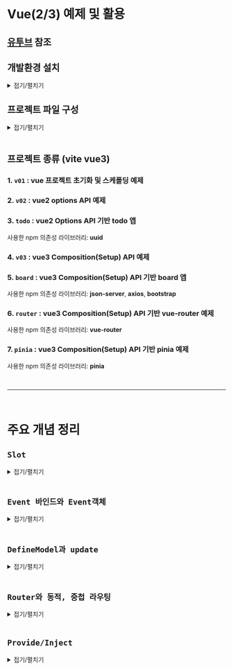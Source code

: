 # Vue(2/3) 예제 및 활용
## [유투브](https://youtube.com/playlist?list=PLTb3qGCzYjS1lkhdZL1z4uZJ72F7b5gIr&si=hwwLjHA5L2zxzFW4) 참조

## 개발환경 설치
<details>
<summary>접기/펼치기</summary>
<br>

- Vite 기반 Vue 프로젝트 생성 명령어
  ```bash
  > npm create vue@latest .
  ```

- 패키지 설치 확인 (y입력)
  ```bash
  Need to install the following packages:
    create-vite@6.5.0
  Ok to proceed? (y) y
  ```
  
- 프로젝트 이름 입력
  ```bash
  ◆  Package name:
  │  {프로젝트 이름 입력}
  ```
  
- 프로젝트 기능 선택 - [none]
   (방향키 ↑↓로 이동, 스페이스로 선택, a로 전체 선택, 엔터로 완료) 
  ```bash
  ◆  Select features to include in your project:
  │  ◻ TypeScript
  │  ◻ JSX Support
  │  ◻ Router (SPA development)
  │  ◻ Pinia (state management)
  │  ◻ Vitest (unit testing)
  │  ◻ End-to-End Testing
  │  ◻ ESLint (error prevention)
  │  ◻ Prettier (code formatting)
  ```

- 실험적 기능 선택 - [none]
  (방향키 ↑↓로 이동, 스페이스로 선택, a로 전체 선택, 엔터로 완료) 
  ```bash
  ◆  Select experimental features to include in your project:
  │  ◻ Oxlint (experimental)
  │  ◻ rolldown-vite (experimental)
  ```

- 예제 코드 없이 빈 프로젝트로 시작 여부 선택 - [Yes]
  (방향키 ←→로 이동, 스페이스로 선택, 엔터로 완료) 
  ```bash
  ◆  Skip all example code and start with a blank Vue project?
  │  ● Yes / ○ No
  ```

- 프로젝트 의존성 패키지 설치
  ```bash
  npm install
  ```

- Vite 개발 서버를 실행
  ```bash
  npm run dev
  ```

- 전체 내용
  ```bash
  > npm create vue@latest .
  Need to install the following packages:
    create-vue@3.18.0
  Ok to proceed? (y) y

  ◆  Package name:
    v01

  ◆  Select features to include in your project:
    none

  ◆  Select experimental features to include in your project:
    none

  ◆  Skip all example code and start with a blank Vue project?
    Yes

  ✔ Scaffolding project in current directory...
  ✔ Done. Now run:

    npm install
    npm run dev
  ```  
</details>


## 프로젝트 파일 구성
<details>
<summary>접기/펼치기</summary>
<br>

### [package.json](v01/package.json)
애플리케이션 정보, 의존성 모듈(dependencies) 정보, 스크립트 명령어 정보 등을 담고 있다.  
- name: 패키지 정보
- version: 버전 정보
- private: 비공개 여부(npm 패키지 저장소 발행(publish) 여부)
- type: 모듈 타입 - module일 경우 CJS
- script: 스크립트 명령어 정의
- dependencies: 의존성 모듈(개발 및 런타임 모든 환경에서 사용됨)
- devDependencies: 개발 의존성 모듈(런타임을 제외한 개발 환경에서만 사용됨)

- 의존성 버전정보: [레퍼런스](https://mong-blog.tistory.com/entry/npm-packagejson%EC%9D%98-version-%EB%B0%A9%EC%8B%9D-tilde%EC%99%80-caret#google_vignette)
<br>

### [index.html](v01/index.html)
`npm run dev` 명령을 실행했을 때 제일 첫 번째로 참조하는 파일이다.  
index.html 파일에서 모든것이 시작된다.  
```html
<div id="app"></div>
<script type="module" src="/src/main.js"></script>
```
위 script태그를 통해 /src/main.js 파일을 include 하고 있으며, 해당 파일을 실행해서 결과를 #app div 영역에 렌더링을 시켜준다고 보면 된다.  
<br>

### [/src/main.js](v01/src/main.js)
```js
import { createApp } from 'vue'
import App from './App.vue'

createApp(App).mount('#app')

```
vue라는 모듈로부터 제공되는 createApp()을 통해 뷰 인스턴스를 생성한다.  
자바스크립트는 객체지향언어다 보니 모듈을 사용할 때 인스턴스를 생성하는 방식으로 사용한다.  
Vue2에서는 생성자 함수를 호출해 Vue인스턴스를 만들었으나, Vue3에서는 팩토리 함수 패턴을 통해 Vue인스턴스를 반환한다.  
App.vue 라는 컴포넌트 파일의 내용을 기준으로 뷰 인스턴스를 생성한 뒤 mount('#app')를 통해 app이라는 id를 갖는 영역에 연결한다.  
즉, Vue 인스턴싱 된 객체가 index.html의 #app div에 마운팅되어 해당 영역에 렌더링이 이루어지게 된다.  
<br>

### [/src/App.vue](v01/src/App.vue)
`npm run dev` 명령을 실행했을 때 메인화면을 구성하는데 사용되는 첫번째 파일이다.  
html 태그로 구성되는 `<template></template>` 영역과 Vue의 문법 기반의 JS 코드를 통해 해당 영역을 제어할 수 있는 `<script></script>`영역, 그리고 `<template></template>` 내의 html 태그를 꾸밀 수 있는`<style></style>` 태그로 구성된다.  
해당 형식의 파일을 뷰에서는 컴포넌트라고 부른다.  

</details>
<br>


## 프로젝트 종류 (vite vue3)

### 1. `v01` : vue 프로젝트 초기화 및 스케폴딩 예제
### 2. `v02` : vue2 options API 예제  
### 3. `todo` : vue2 Options API 기반 todo 앱  
  사용한 npm 의존성 라이브러리: **uuid**
### 4. `v03` : vue3 Composition(Setup) API 예제
### 5. `board` :   vue3 Composition(Setup) API 기반 board 앱  
  사용한 npm 의존성 라이브러리: **json-server**, **axios**, **bootstrap**
### 6. `router` :   vue3 Composition(Setup) API 기반 vue-router 예제  
사용한 npm 의존성 라이브러리: **vue-router**
### 7. `pinia` :   vue3 Composition(Setup) API 기반 pinia 예제  
사용한 npm 의존성 라이브러리: **pinia**

<br>
<hr>
<br>

# 주요 개념 정리

## `Slot`
<details>
<summary>접기/펼치기</summary>
<br>

영어사전에서는 자리, 넣다, 홈(오목하고 길게 파인 자리)라는 뜻으로 정리되어 있다.  

### props와 v-html 전달 기본 예제
- [20-Slot.vue]()
  ```vue
  <script>
  import SlotFancyBtn from '@/components/20-SlotFancyBtn.vue'
  export default {
    components: {
      SlotFancyBtn,
    },
  }
  </script>
  <template>
    <SlotFancyBtn buttonName="<strong>PROPS 전달(v-html)</strong>"></SlotFancyBtn>
  </template>
  ```
- [20-SlotFancyBtn.vue]()
  ```vue
  <template>
    <div v-html="buttonName"></div>
  </template>
  ```

위 코드 예제처럼 태그 자체를 문자열 형태로 자식컴포넌트에 보낼 경우 문자열 안에 HTML이 섞여 코드 관리가 어려워지며 Vue의 반응형 데이터 바인딩이 불가능하며, 디렉티브 기능 등을 사용할 수 없다는 단점이 있다.

이에 대한 대응으로 사용하는것이 바로 slot 기능이다.

### 사용 이유
1. 컴포넌트의 재사용성 증가  
  동일한 컴포넌트를 다양한 상황에서 사용하면서도, 그 안에 들어가는 콘텐츠를 부모 컴포넌트에서 쉽게 바꿀 수 있다.  
  예를 들어 버튼 컴포넌트 안에 텍스트, 아이콘, 심지어는 복잡한 HTML 구조를 넣을 수도 있다.  
2. 유연한 레이아웃 구성  
  슬롯을 사용하면 부모 컴포넌트가 자식 컴포넌트의 특정 위치에 내용을 삽입할 수 있어  
  보다 유연한 레이아웃 구성이 가능하여 이를 통해 복잡한 UI를 구성할 때 유용하다.  
3. 명확한 컴포넌트 구조  
  부모 컴포넌트는 자식 컴포넌트의 정의된 영역에 명시적으로 컨텐츠를 삽입할 수 있어서 코드의 가독성과 유지보수성이 향상된다는 장점이 있다.  
  
### 노드 삽입 기본 예제
자식컴포넌트의 template 영역에 `<Slot></slot>` 태그를 선언한 후,  
부모 컴포넌트에서 자식 컴포넌트 태그를 선언하고,  
선언한 위치의 자식 컴포넌트 태그 하위 노드에 노드를 추가할경우  
자식컴포넌트에 전달된 후 선언된 `<Slot></slot>` 영역에 해당 노드가 선언되어 브라우저에 출력된다.
(기본적으로 컴포넌트는 셀프클로징 태그 형태이지만, 여닫는 태그 형태인 pair태그로 구성할경우 사이에 노드를 적용할 경우 해당 노드를 자식 영역의 slot에 주입할 수 있게 된다.)
`<slot></slot>` 영역 사이에 특정 노드를 삽입할 경우, 부모 컴포넌트에서 자식 컴포넌트 태그 사이에 노드를 삽입하지 않을 때 기본적으로 출력된다.

- [20-Slot.vue]()
  ```vue
  <script>
  import SlotFancyBtn from '@/components/20-SlotFancyBtn.vue'
  export default {
    components: {
      SlotFancyBtn,
    },
  }
  </script>
  <template>
    <SlotFancyBtn>
      <strong>pair 태그 삽입(SLOT)</strong>
    </SlotFancyBtn>
  </template>
  ```

- [20-SlotFancyBtn.vue]()
  ```vue
  <template>
    <slot><!-- <strong>pair 태그 삽입(SLOT)</strong> 내용을 전달받아 자식컴포넌트 내에 선언되고 브라우저에 출력됨 -->
      <strong>디폴트문자</strong> <!-- Slot을 적용할 컴포넌트에 아무것도 할당하지 않을경우 출력되는 노드 -->
    </slot>
  </template>
  ```

<br>
<hr>
<br>

### 다중 슬롯과 template 예제
자식 컴포넌트에 다중 `<slot>`이 존재할 경우, 부모 컴포넌트에서 가상DOM인 `<template>` 태그와 v-slot 디렉티브를 사용하여 각 slot에 고유한 이름을 매핑할 수 있다.

- [20-SlotMainLayout.vue]()  
  먼저 자식 컴포넌트에 삽입한 slot태그에 name속성을 활용하여 `name="{별칭}"` 형태로 부모 컴포넌트에서 매핑시 식별할 수 있는 별칭을 지정해준다.  
  ```vue
  <template>
    <!-- 이름을 부여하여 slot을 식별한다. (이름을 부여하지 않을 경우 default를 부여한다 - ex: 부모 컴포넌트에서 v-slot:default 혹은 #default로 식별)-->
    <slot name="header"></slot>
    <slot></slot>
    <slot name="footer"></slot>
  </template>
  ```
- [20-Slot.vue]()  
  부모 컴포넌트에서 가상 DOM인 template 태그에서 v-slot 디렉티브를 활용하여 `v-slot:{별칭}` 형태로 자식 컴포넌트에 삽입된 slot의 name 별칭과 매핑해준다.  
  v-slot은 `#` 문자를 `#{별칭}` 형태로 축약하여 사용할 수 있다.
  ```vue
  <script>
  import SlotMainLayout from '@/components/20-SlotMainLayout.vue'
  export default {
    components: {
      SlotMainLayout,
    },
  }
  </script>
  <template>
    <SlotMainLayout>
      <!-- 3개의 slot에 전달해야 하므로 template 태그를 활용하여 전달한다. -->
      <template v-slot:header><!-- v-slot 디렉티브에 SlotMainLayout의 slot에 부여한 name을 할당한다. (v-slot:{name}) -->
        <h2>Header</h2>
      </template>
      <template #contents><!-- v-slot의 축약형으로 #키워드를 사용할 수 있다. (#{name}) -->
        <h2>contents</h2>
      </template>
      <template #default><!-- 자식컴포넌트의 slot에 name을 부여하지 않은 경우 default로 접근한다. -->
        <h2>footer</h2>
      </template>
    </SlotMainLayout>
  </template>
  ```

<br>
<hr>
<br>

### 자식 컴포넌트의 Slot으로 부터 부모 컴포넌트로 역방향 Props 전달
자식 컴포넌트의 `<slot></slot>` 태그에 `<slot v-bind:child="child"></slot>` 형태와 같이 v-bind 디렉티브를 활용할 경우 부모 컴포넌트로 props를 전달할 수 있게 된다.  
부모 컴포넌트에서는 `v-slot="props"` 형태로 props를 전달받을 수 있다.  
렌더링 책임을 부모에게 위임하여 자식 컴포넌트의 데이터를 부모 컴포넌트에서 출력할때 사용한다.
조금 더 상세히 설명하자면 자식이 재사용 가능한 컴포넌트일 때 사용하는데, 주로 데이터는 변하지 않지만 데이터를 출력하는 UI 구조가 다를 경우 데이터 조회를 자식에서 진행하고
부모 컴포넌트로 전송하여 부모 컴포넌트가 해당 데이터를 활용하여 데이터를 출력할 때 사용한다.

<br>
<hr>
<br>

#### 렌더링 책임을 부모에게 위임
- [20-SlotChildProp.vue]()  
  ```vue
  <script>
  export default {
    data() {
      return {
        child: '자식prop',
      }
    }
  }
  </script>
  <template>
    <button>
      <slot :child>부모 컴포넌트로 props 전달</slot><!-- 부모에게 props 전달 -->
    </button>
  </template>
  ```
- [20-Slot.vue]()  
  ```vue
  <script>
  import SlotChildProp from '@/components/20-SlotChildProp.vue'
  export default {
    components: {
      SlotChildProp,
    },
  }
  </script>
  <template>
    <SlotChildProp v-slot="props"> <!-- 자식 props를 전달 받을 수 있다. -->
      {{ props.child }}
    </SlotChildProp>
    <br/>
    <SlotChildProp v-slot="{child}"> <!-- 자식 props 구조분해 가능 -->
      구조분해: {{ child }}
    </SlotChildProp>
  </template>
  ```

<br>
<hr>
<br>

#### 출력에 대한 책임을 부모에게 전가하지 않고 자식에서 그대로 출력
부모에 전달받은 props 값을 자식 컴포넌트 태그 영역에 텍스트보간법을 활용해 다시 자식컴포넌트의 `<slot></slot>` 영역에 렌더링 할 수도 있다.
출력에 대한 책임을 부모에게 전가하지 않고 자식에서 그대로 출력하는 경우이다.
부모 컴포넌트상에서 UI 구조가 동일한 내용이 반복 출력이 돼야하고, 반복되는 각 영역별로 조건에 따라 데이터 조회 조건이 분기처리 되거나, 부모에서 재가공 처리하여 자식에서 다시 출력시켜야 할 경우 사용한다.

**반복 출력 및 영역별 조건에 따른 데이터 조회 파라미터 동적 적용**
- [20-SlotChildProp.vue]()  
  ```vue
  <script>
  export default {
    props: ['calc'], /* 해당 값을 axios 등에 파라미터로 전달 */
    data() {
      return {
        child: 1,
      }
    }
  }
  </script>
  <template>
    <button>
      <slot :child>부모 컴포넌트로 props 전달</slot><!-- 부모에게 props 전달 -->
    </button>
  </template>
  ```
- [20-Slot.vue]()  
  ```vue
  <script>
  import SlotChildProp from '@/components/20-SlotChildProp.vue'
  export default {
    components: {
      SlotChildProp,
    },
  }
  </script>
  <template>
    <SlotChildProp v-slot="props" :calc="props.child % 2 ? '홀수' : '짝수'" />
    <SlotChildProp v-slot="props" :calc="props.child typeof 'number' ? '정수' : '문자'" />
    <SlotChildProp v-slot="props" :calc="'기본값'" />
  </template>
  ```

**부모에서 재가공 처리하여 자식에서 다시 출력**
- [20-SlotChildProp.vue]()  
  ```vue
  <script>
  export default {
    data() {
      return {
        child: 1,
      }
    }
  }
  </script>
  <template>
    <button>
      <slot :child>부모 컴포넌트로 props 전달</slot><!-- 부모에게 props 전달후 부모에서 계산되어 홀수, 짝수가 이곳에 다시 출력된다. -->
    </button>
  </template>
  ```
- [20-Slot.vue]()  
  ```vue
  <script>
  import SlotChildProp from '@/components/20-SlotChildProp.vue'
  export default {
    components: {
      SlotChildProp,
    },
  }
  </script>
  <template>
    <SlotChildProp v-slot="props">
      {{ props.child % 2 ? '홀수' : '짝수' }} /* 텍스트 보간법을 활용하여 props에 대한 데이터를 가공한 뒤 렌더링 책임을 그대로 자식에게 위임 */
    </SlotChildProp>
  </template>
  ```
<br>
<hr>
<br>

#### 구조분해 
부모 컴포넌트에 전송될때 v-bind에 할당한 변수는 props라는 이름의 객체에 한번 랩핑되었다.
`v-slot={속성명}` 형태로 작성할 경우 props객체로 부터 구조 분해도 가능하다.
- [20-SlotChildProp.vue]()  
  ```vue
  <script>
  export default {
    data() {
      return {
        child: '자식prop',
      }
    }
  }
  </script>
  <template>
    <button>
      <slot :child>부모 컴포넌트로 props 전달</slot><!-- 부모에게 props 전달 -->
    </button>
  </template>
  ```
- [20-Slot.vue]()  
  ```vue
  <script>
  import SlotChildProp from '@/components/20-SlotChildProp.vue'
  export default {
    components: {
      SlotChildProp,
    },
  }
  </script>
  <template>
    <SlotChildProp v-slot="{child}"> <!-- 자식 props 구조분해 가능 -->
      구조분해: {{ child }}
    </SlotChildProp>
  </template>
  ```
<br>
<hr>
<br>

#### 다중슬롯과 props
- [20-SlotMainLayout.vue]()  
  ```vue
  <script>
  export default {
    data() {
      return {
        // slot에 전달할 예시 데이터
        child: 0,
      }
    }
  }
  </script>
  <template>
    <!-- slot에 name 속성을 부여하고 child라는 props 전달 -->
    <slot name="header" :child="1"></slot>
    <slot name="contents" :child="2"></slot>
    <slot :child="3"></slot> <!-- name이 없으면 default slot -->
  </template>
  ```
- [20-Slot.vue]()  
  ```vue
  <script>
  import SlotMainLayout from '@/components/20-SlotMainLayout.vue'

  export default {
    components: {
      SlotMainLayout,
    },
  }
  </script>
  <template>
    <SlotMainLayout>
      <template v-slot:header="props"><!-- header slot에 전달된 props를 받아서 다시 header slot에 출력 -->
        {{ props.child }}
      </template>
      <template #contents="props"><!-- contents slot에 전달된 props를 받아서 다시 header slot에 출력 -->
        {{ props.child }}
      </template>
      <template #default="props"> <!-- default slot에 전달된 props를 받아서 다시 header slot에 출력 -->
        {{ props.child }}
      </template>
    </SlotMainLayout>
  </template>
  ```

</details>
<br>

## `Event 바인드와 Event객체`
<details>
<summary>접기/펼치기</summary>
<br>

### 함수 참조 방식 
#### `함수명 혹은 (e) => console.log(e.target.value)`
함수 이름만 할당하여 event객체를 바로 전달하는 방식이다.
vue에서 이벤트 핸들러에 콜백함수를 할당할 때, 이름만 할당할 경우 콜백함수 매개변수로 바로 event 객체가 전달된다.  
- [08-EventBind.vue]()
  ```vue
  <script setup>
  import { ref } from 'vue';

  const value1 = ref('')

  const changeValue1 = (e) => value1.value = e.target.value
  </script>
  <template>

    <input type="text" @input="changeValue1" :value="value1"><br/>
    <input type="text" @input="(e)=> value1 = e.target.value" :value="value1">
    <h4></h4>
  </template>
  ```
  위와 같이 함수명 `changeValue1`을 할당하거나, 화살표 함수로 바로 적용이 가능하다.

<br>  

### 인라인 호출 방식
#### `함수명($event) `
함수 호출 형태로 할당하여 $event 키워드로 이벤트 객체를 전달하는 방식이다.  
만약 괄호를 열어 호출하는 형태로 추가 인자를 넘기면서 이벤트객체도 같이 쓰고싶을때는 $event를 명시해야한다.
- [08-EventBind.vue]()
  ```vue
  <script setup>
  import { ref } from 'vue';

  const value2 = ref('')

  const changeValue2 = (e, value) => {
    console.log(e.target.value)
    console.log(value)
  }

  </script>
  <template>
    <input type="text" @input="changeValue2($event, $event.target.value)" :value="value2">
  </template>
  ```


</details>
<br>

## `DefineModel과 update`
<details>
<summary>접기/펼치기</summary>
<br>

vue3.4부터 사용을 권장하는 CompositionAPI Helper(편의 매크로)이다.  
컴포넌트 간의 양방향 데이터 바인딩을 더 쉽게 구현할 수 있다.  
props와 emits 방식을 v-model로 사용할 수 있게 확장된 기능이다. 

### 기존 props와 emit
```vue
<script setup>
import { ref } from 'vue';
import  Child from '@/components/09-DmChild.vue'

const subject1 = ref('subject1')
const subject2 = ref('subject2')
</script>

<template>
  <h3>subject1: {{ subject1 }}</h3>
  <h3>subject2: {{ subject2 }}</h3>
  <Child 
    :subject1 
    @changeSubject1="(value) => subject1 = value" 
  />
  <Child 
    :subject2 
    @changeSubject2="(event) => subject2 = event.target.value" 
  />
</template>
```

```vue
<script setup>
import { defineProps, defineEmits } from 'vue';

defineProps({
  subject1: {
    type: String,
    default: ''
  },
  subject2: {
    type: String,
    default: ''
  },
})

const emit = defineEmits(['changeSubject1', 'changeSubject2'])

</script>
<template>
  <input type="text" @input="(e)=> emit('changeSubject1', e.target.value)" :value="subject1">
  <input type="text" @input="$emit('changeSubject2', $event)" :value="subject2">
</template>
```

### defineModel과 v-model
부모에서 v-model에 할당한 ref 반응형 변수의 값을 자식에서 제어할 수 있게 된다.  
.value 속성을 통해 값에 접근하여 수정할 수 있으며 부모의 값에 반영이 된다.  
부모의 ref 변수를 직접 참조하는것은 아니며, 내부적으로 props로 전달받은 후 emit을 호출하는 원리로 작동된다.  

```vue
<script setup>
import { ref } from 'vue';
import  Child from '@/components/09-DmChild.vue'

const subject1 = ref('subject1')
</script>

<template>
  <h3>subject3: {{ subject3 }}</h3>
  <Child 
    v-model="subject3"
  />
</template>
```

```vue
<script setup>
import { defineProps, defineEmits } from 'vue';

const model = defineModel()

</script>
<template>
  
  <input type="text" v-model="model">
  
</template>
```

defineModel 객체는 내부적으로 defineProps에 의해 ref로 다시 랩핑되기 때문에 .value로 변경할 경우 부모 값이 변경되지만 사실상 직접 변경되는것이 아니며, 역시 변경되는 기능 또한 내부적으로 emit을 호출하여 변경한다.

이때 사용되는것이 update라는 이벤트인데, update 이벤트는 고유 식별자를 갖게된다.
update 이벤트에 매핑되는 고유 식별자는 props의 이름이며, v-model에 `v-model:{key}="변수명"` 형태로 매핑가능하다.  
만약 `v-model="변수명"` 형태로만 적용할 경우 props의 이름은 `modelValue`가 된다
```vue
<script setup>
import { ref } from 'vue';
import  Child from '@/components/09-DmChild.vue'

const subject3 = ref('subject3')
</script>

<template>
  <h3>subject3: {{ subject3 }}</h3>
  <Child
  :modelValue="subject3"
  @update:modelValue="$event => (subject3 = $event)"
/>
</template>
```

```vue
<script setup>
const props = defineProps(['modelValue'])
const emit = defineEmits(['update:modelValue'])
</script>

<template>
  <input
    :value="props.modelValue"
    @input="emit('update:modelValue', $event.target.value)"
  />
</template>
```

위와같은 원리로 defineModel에는 key 이름을 붙혀줄 수 있다.  
해당 key 이름은 자식에서 부모를 향해 쏘는 emit의 key로 사용될 수 있으며, key 앞에는 `update:key값` 형태로 구분자 : 앞에 update 키워드를 붙혀준다.
부모에서는 자식에서 defineModel에 정의한 key를 기준으로 자식 컴포넌트 태그에 `v-model:key값="변수명"` 형태로 할당하여 사용하거나, 
emit함수에 정의한 `update:key값` 형태의 키값과 동일하게 자식 컴포넌트 태그에 emit이벤트를 할당 하여 사용한다.

```vue
<script setup>
import { ref } from 'vue';
import  Child from '@/components/09-DmChild.vue'

const subject1 = ref('subject1')
</script>

<template>
  <h3>subject3: {{ subject3 }}</h3>
  <Child 
    v-model:keyModel1="subject3"
  />
  <Child 
    v-model:keyModel2="subject3"
  />
</template>
```

```vue
<script setup>
const keyModel1 = defineModel('keyModel1')
const keyModel2 = defineModel('keyModel2')

</script>
<template>
  <input type="text" v-model="keyModel1">
  <input type="text" @input="$emit('update:keyModel2', $event.terget.value)" :value="subject3">
</template>
```
</details>
<br>

## `Router와 동적, 중첩 라우팅`
<details>
<summary>접기/펼치기</summary>
<br>

### 기본 설정
#### router 모듈 스케폴딩
- router/index.js
  ```js
  import { createRouter, createWebHistory } from "vue-router";
  import HomeView from "@/components/HomeView.vue";

  const routes = [
    {
      path: '/',
      component: HomeView
    },
  ]

  const router = createRouter({
    history: createWebHistory('/'),
    routes
  })

  export default router;
  ```
  routes 배열에 route객체를 등록해준다. 객체 형태는 아래와 같다.

#### router vue entrypoint에 등록
- main.js
  ```js
  import { createApp } from 'vue'
  import App from './App.vue'
  import router from '@/router'

  createApp(App).use(router).mount('#app')
  ```

#### route 객체 등록
routes 배열에 route객체를 등록해준다. 객체 형태는 아래와 같다.
```js
{
  path: '/',
  component: HomeView
},
```

path에는 이동할 경로를, component에는 실제 컴포넌트를 import 하여 등록해준다.
- HomeView.vue
  ```vue
  <template>
    <p>Home View</p>
  </template>
  ```

해당 객체를 routes 배열에 등록해줘야한다.
- router/index.js
  ```js
  import { createRouter, createWebHistory } from "vue-router";
  import HomeView from "@/components/HomeView.vue";

  const routes = [
    {
      path: '/',
      component: HomeView
    },
  ]

  const router = createRouter({
    history: createWebHistory('/'),
    routes
  })

  export default router;
  ```

#### RouterView
요청으로 들어온 라우트에 대해 일치하는 컴포넌트를 렌더링 하는 함수형 컴포넌트이다.  
컴포넌트를 route에 등록한 후에는 route 객체의 path에 할당한 주소를 실제 브라우저 주소창에 입력하게 되면 해당 컴포넌트를 RouterView 위치에 렌더링해준다.  
따라서 아래 코드와같이 `router-view` 태그를 컴포넌트에 삽입한다.
```vue
<template>
  <router-view></router-view>
</template>
```
추가로 router-view 내에서 렌더링 된 컴포넌트 내부에도 router-view를 포함할 수 있으며, 이는 중첩 라우트로 렌더링 할 수 있게 된다.  

- HomeView.vue
  ```vue
  <template>
    <p>Home View</p>
    <router-view></router-view>
  </template>
  ```
  '/' path에 의해 router-view에 렌더링 된 Home 컴포넌트에 router-view가 중첩으로 존재할 수 있다.  
  중첩 라우트의 경우, routes에 등록한 객체에서 child 속성으로 등록이 가능하며, 자세한 설명과 예제는 아래 기본 설명이 끝난 후 추가로 다룬다.


#### RouterLink
router-link는 vue-router 에서 지원하는 네비게이션 컴포넌트이다.   
to 속성에 이동할 위치의 주소값을 지정한다.  
```vue
<template>
  <router-link to="/home">Home</router-link>
</template>
```

router-link는 실제로 anchor 태그로 렌더링 된다.  
```js
<a href='이동할 위치의 주소값'>Home</a>
```

achor 태그의 경우 window.location을 통한 페이지 전환이므로 브라우저 자체적으로 로딩이 발생한다.  
router-link의 경우 vue-router를 통해 router-view 영역에 컴포넌트만 동적으로 교체되어 출력하므로 브라우저 자체 로딩은 발생되지 않는다.  

`active-class` 속성을 적용할 경우 일치하는 주소에 해당하는 링크가 활성화 되어 있을 때 css가 적용된다.  
```vue
<template>
  <router-link to="/home" active-class="on">Home</router-link>
</template>
<style scoped>
.on {
  font-weight: bold;
  color: blue;
}
</style>
```
역시 anchor 태그로 렌더링되며, on이라는 class명이 지정된다.
```js
<a href='이동할 위치의 주소값' class="on">Home</a>
```

### 동적 라우트와 Route, Router 객체

#### router 모듈에서 동적 파라미터 설정
Router 모듈에 동적 파라미터 Param을 적용하는 예제이다.
```js
const routes = [
  {
    path: '/',
    component: HomeView
  },
  {
    path: '/product/:id', /* 동적 파라미터 */
    component: ProductView
  },
]
```
#### RouterLink to속성에 동적 파라미터 path 적용
```vue
<template>
  <router-link to="/product/babo" active-class="on">Product</router-link>
</template>
```

#### useRoute와 Route객체
위와 같이 `/product/:id`로 설정할 경우 `/product/babo` 주소값으로 router-link의 to 속성 등록 하거나 혹은 브라우저 주소창에 의해 요청이 올 경우 Route 객체에 접근하여 해당 값을 꺼낼 수 있다.  
useRoute는 vue-router의 훅으로 import하여 변수로 추출후 접근 가능하며, script영역 뿐만 아니라 template 영역 에서도 해당 변수 접근이 가능해진다.  
또한 template 영역 전용으로 텍스트 보간법 혹은 v-bind 사용시 `$route.params.id` 형태로 $ 표기법을 통해 Route 객체 접근이 가능하다.
- ProductView.vue
  ```vue
  <template>
    <div>
      Product: {{ route.params.id }}
      Product: {{ $route.params.id }}
    </div>
  </template>
  <script setup>
  import { useRoute } from 'vue-router';
  const route = useRoute();
  console.log(route.params)
  </script>
  ```

#### 동적 파라미터 Query
앞서 `/product/:id` 형태의 동적 파라미터를 설정했던 예시의 경우 Param이라는 문법이며, Query라는 문법도 존재한다.  
Query는 `/product?변수명=값` 형태로 적용 할 수 있으며, 브라우저의 일반적인 웹브라우저의 Query String과 같으며 Router 모듈에 따로 전용 설정을 할 필요가 없다.  

```vue
<template>
  <router-link to="/product?lang=kr" active-class="on">ProductA01</router-link> |
</template>
```

주소창 혹은 router-link에 의한 요청을 통해 인입되는 Query의 경우 Route객체의 query 속성으로 접근이 가능하다.
- ProductView.vue
  ```vue
  <template>
    <div>
      Lang: {{ route.query.lang }}
      Lang: {{ $route.query.lang }}
    </div>
  </template>
  <script setup>
  import { useRoute } from 'vue-router';

  const route = useRoute();
  console.log(route.query)
  </script>
  ```

#### useRouter와 Router객체
Router 객체는 useRoute와 마찬가지로 useRouter 훅을 import한 뒤 변수에 할당하여 사용할 수도 있으며, 해당 문법은 script, template 모두 사용 가능하다.
template 영역 전용으로 event 속성에서 직접 사용시 `$router.push('/product/pk')` 형태로 $ 표기법을 통해 Router 객체 접근이 가능하다.
(push()의 경우 vue-router에서 지원하는 프로그램이 방식 네비게이션 이다.)
```vue
<template>
  <div>
    Product: {{ route.params.id }}
    Product: {{ $route.params.id }}
  </div>
  <button @click="router.push('home')">home 페이지로 이동</button>
  <button @click="$router.push('home')">home 페이지로 이동</button>
</template>
<script setup>
import { useRoute, useRouter } from 'vue-router';

const route = useRoute();
const router = useRouter();

</script>
```

#### name 속성
만약 router-link에서 name기반 라우팅을 적용했을 경우 path가 변경되더라도 작동된다.

```js
const routes = [
  {
    path: '/',
    component: HomeView
  },
  {
    path: '/product/:id', /* 동적 파라미터 */
    name: 'ProductPage'
    component: ProductView
  },
]
```
```vue
<template>
    <router-link :to="{ name: 'ProductPage', params: {id: 'A01'}}" active-class="on">Product1</router-link>
    <router-link :to="{ name: 'ProductPage', params: {id: 'A02'}, query: {lang: 'en'} }" active-class="on">Product2</router-link>
</template>
```

또한 주로 path가 /:id 와 같이 동적파라미터(필수)로 되어있을 경우 Router객체의 push를 호출할 때 name을 사용하면 편하다.  
Router 객체의 `push({name:'ProductPage', params{id: 'pk'}})` 형태로 호출 가능하다.

```vue
<template>
  <button @click="router.push({name:'ProductPage', params{id: 'pk'}})">product 페이지로 이동</button>
  <button @click="$router.push({name:'ProductPage', params{id: 'pk'}, query: {lang: 'us'}})">product 페이지로 이동</button>
</template>
<script setup>
import { useRouter } from 'vue-router';
const router = useRouter();
</script>
```

#### 동적 경로 매칭
routes의 path에 동적 파라미터를 설정할 경우 필수값으로 적용되므로, 동적 파라미터가 적용되지 않은 요청을 하게 될 경우 해당 컴포넌트를 찾을 수 없어 렌더링 자체를 할수 없게 된다.  
이 경우 동적 경로 매칭을 사용하면 해당 문제를 해결할 수 있다.  

path의 동적 파라미터 끝에 ?를 붙힐 경우 /product로 요청이 올 경우 ''로 값을 받게 된다.
```js
const routes = [
  {
    path: '/',
    component: HomeView
  },
  {
    path: '/product/:id?', /* 동적 경로 매칭 (?를 붙힐 경우 /product로 요청이 올 경우 ''로 값을 받게 된다.)  */
    component: ProductView
  },
]
```

### 중첩 라우팅
Rotuer에 의해 router-view 졍역에 렌더링 된 컴포넌트 내부에 중첩으로 rotuer-view를 정의하여 중첩으로 라우팅을 할 수 있다.  
Router 모듈에 등록한 rotue객체의 children 속성에 컴포넌트를 추가로 적용하면 된다.
```js
const routes = [
  {
    path: '/home',
    name: 'HomePage',
    component: HomeView
  },
  /* 중첩 라우팅 시작 */
  {
    path: '/company', /* route.params.pathMatch: 모든 경로/404 Not found 라우트 */
    name: 'CompanyPage',
    component: () => import('@/components/company/CompanyView'),
    children: [
      {
        path: 'intro',
        name: 'company-intro',
        components: {
          header: () => import('@/components/company/HeaderView.vue'),
          default: () => import('@/components/company/IntroView.vue'),
          footer: () => import('@/components/company/FooterView.vue'),
        }
      },
      {
        path: 'map',
        name: 'company-map',
        components: {
          header: () => import('@/components/company/HeaderView.vue'),
          default: () => import('@/components/company/MapView.vue'),
          footer: () => import('@/components/company/FooterView.vue'),
        }
      },
      {
        path: 'history',
        name: 'company-history',
        components: {
          header: () => import('@/components/company/HeaderView.vue'),
          default: () => import('@/components/company/HistoryView.vue'),
          footer: () => import('@/components/company/FooterView.vue'),
        }
      },
    ]
  },
]
```
주의할 점은 children 배열내 객체에는 path 속성에 기입되는 값이 상대경로 즉, prefix로 `/` 를 붙히면 안된다는 점이다.

- App.vue
  ```vue
  <template>
      <router-link to="/home" active-class="on">Home</router-link> 
      <router-link to="/company" active-class="on">Company</router-link> <!-- 중첩 라우팅 -->
      <router-view></router-view> <!-- CompanyView 컴포넌트가 렌더링됨. -->
  </template>
  ```


- CompanyView.vue
  ```vue
  <template>
    <h1>Company</h1>
    <p>
      <router-link :to="{ name: 'company-intro'}" active-class="on">회사 소개</router-link> |
      <router-link :to="{ name: 'company-map'}" active-class="on">오시는 길</router-link> |
      <router-link :to="{ name: 'company-history'}" active-class="on">회사 연혁</router-link>
    </p>
    
    <router-view></router-view> <!-- children에 등록된 컴포넌트가 렌더링됨 -->
  </template>
  ```
`/company` 경로로 요청이 들어올 경우 CompanyView.vue 컴포넌트가 App.vue컴포넌트에 렌더링되고 `/company/~` 경로로 들어올 경우
children에 등록된 path와 매핑되는 컴포넌트를 렌더링한다.


### named view
여러 view를 동시에 표시해야할 때 사용한다.    
예를들어 header, body, footer와 같이 레이아웃을 구성할때, 사용할 수 있다.

- router/index.js
  ```js
  const routes = [
    {
      path: '/',
      components: {        
        header: HeaderView,
        footer: FooterView,
        default: BodyView        // 부모 default
      },
      children: [
        { path: '', component: DefaultView }, // children default
        { path: 'about', component: AboutPage }
      ]
    }
  ]
  ```
  라우터에는 component가 아닌 components 속성에 name속성으로 매핑할 고유한 이름과, 컴포넌트를 할당한다.

- App.vue
  ```vue
  <template>
    <router-view name="header"></router-view>  <!-- HeaderView -->
    <router-view></router-view>               <!-- 부모 default: BodyView -->
    <router-view name="footer"></router-view> <!-- FooterView -->
  </template>
  ```
  router-view의 name속성에 라우터 모듈의 named views 설정(components)에 등록한 이름을 각각 부여해준다.  
  name을 지정하지 않을 경우 default가 매핑된다.

- BodyView.vue
  ```vue
  <template>
    <div>
      <!-- 부모 default 영역 -->
      <router-view></router-view> <!-- children이 이 안에 렌더링됨 -->
    </div>
  </template>
  ```
  children에 해당하는컴포넌트가 렌더링된다.  


위 예시는 중첩라우트 구조와 named view 를 활용한 레이아웃 구현이므로 기본 개념으로 이해하기는 어려울 수 있다.  
조금 더 쉬운 사례로는, 단순히 아래와 같이 하나의 컴포넌트 내에 여러개의 router-view를 구성할 경우이다.
```js
const routes = [
  {
    path: '/dashboard',
    components: {
      header: DashboardHeader,
      default: DashboardMain,
      footer: DashboardFooter
    }
  }
]
```
```vue
<template>
  <router-view name="header"></router-view>
  <router-view></router-view>      <!-- default -->
  <router-view name="footer"></router-view>
</template>
```

### alias와 기본 path
라우터에서 하나의 컴포넌트를 여러 URL 경로로 접근할 수 있게 해주는 기능이 alias이다.  
예를들어, 네비게이션 사이드바의 router-link에 /home이라는 경로를 지정했지만, 브라우저에서 / 경로로 접속했을 때도 동일한 컴포넌트를 보여주고 싶을 수 있다.  
이때 / 경로를 /home 의 alias(별칭)으로 등록하면, 실제 내부적으로는 /home으로 라우팅되지만 사용자 브라우저 주소창에는 /경로로 접근한것 처럼 동작한다.  

```js
const routes = [
  {
    path: '/home', // 혹은 '/'
    component: HomeView,
    alias: '/' // 혹은 '/home'
  }
]
```
네비게이션 사이드바에서 첫번째 메뉴를 선택했을 때와 동일한 컴포넌트를 페이지 첫 진입시(/ 경로)에도 보여주고 싶을때 사용하면 좋다.

문자열 배열을 사용하면 여러개의 alias를 등록할 수도 있다.

```js
const routes = [
  {
    path: '/home',
    component: HomeView,
    alias: ['/', 'index', '/main']
  }
]
```

### redirect
네비게이션 사이드바에서 첫번째 메뉴를 선택했을 때와 동일한 컴포넌트를 페이지 첫 진입시(/ 경로)에도 보여주고 싶을때 alias를 사용하면 좋다고 설명했는데, 해당 기능은 redirect를 사용해서도 비슷하게 구현이 가능하다.  
```js
const routes = [
  {
    path: '/home',
    component: HomeView
  },
  {
    path: '/',
    redirect: '/home'
  }
]
```
alias와의 차이점은 주소창에 path가 redirect에 할당한 path로 변경되므로 실제 입력한 path가 유지되지는 않는다는 점이다.

### Navigation Guard

매개변수로 to, from, next를 받는다.  
- `to`: 이동하려는 라우트 정보 객체
- `from`: 현재 라우트 정보 객체
- `next`: 라우트 이동을 진행하는 콜백 함수로 조건에 따라 허용/차단이 가능

#### 전역 가드 - beforeEach
라우터 인스턴스 전체에서 적용 가능하며, 라우트 이동이 시작될 때 항상 호출된다.  
앱 내 모든 라우트 이동을 감지할 수 있으며, 인증 체크, 권한 확인, 로그 기록 등 공통처리에 적합하다.
```js
const router = createRouter({
  history: createWebHistory('/'),
  routes
})
router.beforeEach((to, from, next) => {
  console.log("[G]beforeEach-to: ", to)
  console.log("[G]beforeEach-from: ", from)
  if (to.fullPath !== '/company') next();
})
```
#### 라우트 내 가드 beforeEnter
특정 라우트 설정 안에서만 정의 가능하며, 해당 라우트로 이동할 때만 호출된다.  
컴포넌트와 독립적으로 동작되며, 라우트 설저 시점에서 정의된다.
```js
const routes = [
  {
    path: '/about',
    name: 'AboutPage', /* /about/:id일 경우 push('/about/pk') 혹은 push({name:'AboutPage', params{id: 'pk'}}) 형태로 호출 */
    component: AboutView,
    beforeEnter: (to, from, next) => {
      console.log("[R]beforeEnter-to: ", to)
      console.log("[R]beforeEnter-from: ", from)
      next();
    }
  },
]
```

#### 컴포넌트 내 가드 - onBeforeRouteLeave
컴포넌트 내부에서 정의되며, 현재 컴포넌트를 떠나 다른 라우트로 이동할 때 호출된다.  
컴포넌트 상태를 기반으로 이동을 막거나 확인할 수 있다.  
예를들어 form 작성중일 때 "저장하지 않고 이동하시겠습니까?" 라는 alert을 출력할때 사용할 수 있다.
```vue
<script setup>
import { onBeforeRouteLeave } from 'vue-router';

onBeforeRouteLeave((to, from, next) => {
  console.log("[C]onBeforeRouteLeave - to: ", to)
  console.log("[C]onBeforeRouteLeave - from: ", from)
  if (to.fullPath !== '/about') next();
})
</script>
```

### 모든 경로/404 Not found 라우트 잡기

#### `/:pathMatch(.*)*`
정규 패턴을 사용하여 모든 경로에 대해 해당 라우트에 매칭하고 
만약 등록되지 않은 라우트라면 등록된 컴포넌트를 출력한다.
```js
const routes = [
  {
    path: '/:pathMatch(.*)*', /* route.params.pathMatch: 모든 경로/404 Not found 라우트 */
    name: 'NotFoundPage',
    component: NotFoundView
  },
]
```
추가로 등록되지 않은 라우트 route.params.pathMatch 속성에 해당 경로를 저장한다.  
route.params.pathMatch는 아래와같이 컴포넌트에서 활용 가능하다.
- NotFoundView.vue
```vue
<template>
  <div>
    <h1>404 Not Found</h1>
    <p>잘못된 경로: {{ $route.params.pathMatch }}</p>
  </div>
</template>
```
</details>
<br>

## `Provide/Inject`
<details>
<summary>접기/펼치기</summary>
<br>

props의 단점을 개선하기 위해 등장하였다.  
props의 단점으로는 다음과 같다.  
부모 자식 손자 3레벨 관계의 컴포넌트에서 a라는 값을 부모에서 손자컴포넌트까지 전달한다고 가정했을 때,  
props를 통해 중간 컴포넌트인 자식 컴포넌트를 거쳐 전달해야한다.  
컴포넌트 관계의 단계가 많아지면 많아질 수록 전달하는 작업량이 증가하게 된다.  
중간 단계에서 a라는 값을 활용 한다면 의미있는 행위겠으나, 손자 단계에서만 사용한다면 중간 과정은 어찌보면 무의미한 과정일 수도 있다.  
이러한 문제를 props drilling 이라고 하며, provide와 inject를 이용하여 해결할 수 있다.  

사용법을 설명하자면 처음 값을 전달하는 부모 컴포넌트에서 Provide에 정의를 해주고,  
최종적으로 해당 변수나, 함수를 사용하는 자식 컴포넌트에서 inject로 받아 사용하면 된다.  

React의 ContextAPI와 유사한 기능이다.

단점으로는, Vue2에서는 React와 다르게 provide는 반응성을 갖는 데이터가 이니다.  
변경할 수 있는 함수를 전달하더라도, 데이터 유형이 객체형이 아닌 기본형이라면 변경되지 않는다.  
따라서, 변경을 하기 위해서는 객체 형태의 data를 전달하고, 수정시 data를 수정해야한다.
마치 ContextAPI처럼 부모측에서 매개변수를 받아 원본 data를 수정할 수 있는 수정 함수를 provide 해준다.
부모에게 위임하는것이다.
해당 방법은 사실상 provide를 변경하는것이 아닌 data를 변경함으로써 data에 의존해야만 한다.
(Vue3에서는 provide가 ref, reactive같은 반응형 객체를 전달할 경우 반응성을 그대로 유지해서 전달한다.)

또한 위 방법으로 변경하더라도, 어떤 컴포넌트에서 부터 provide 된 것인지 inject되는 코드 안에 명확히 보이지 않아  
복잡한 컴포넌트 개발 시에는 유지보수가 어려울 수 있으며 vue devtools등으로 변경에 대한 명확한 추적도 불가능하다.
provide 초기화용 data를 선언한다고 하더라도 직접적인 추적이 아닌, data에 대한 간접적인 추적만 가능하므로,  
어떤 컴포넌트에서 수정이 발생했는지도 명확히 확인할 수 없다.  

Provide와 Inject도 자식이 부모의 구체적인 함수를 직접 제어하는 형태에 가깝기 때문에,  
Props와 Emit 개념에서 Props와 동일한 특징을 갖는다.  
<details>
<summary>Props와 Emit</summary>
<br>

## 함수 props 방식과 결합도 차이 및 이유
1. 함수 props 방식 (Function Prop)
  - 부모 컴포넌트가 직접 함수(구현체)를 자식에게 전달 → 자식은 구체적인 함수 내용을 알고 있으며, 직접 호출
    - 자식 컴포넌트는 부모 컴포넌트가 어떤 함수를 넘겼는지 구현 세부사항에 의존하게됨.
      - 함수 문법에 맞춰야 하기 때문.
  - 함수 시그니처가 변경되면, 자식 쪽의 코드도 함께 변경되어야 할 수 있음 → 구현과 인터페이스가 강하게 연결
    - 예를들어 함수가 공통으로 다른 기능에서 함께 사용되는 이유로 단순 호출만 하던 방식에서 매개변수를 전달해야하는 방식으로 변경될경우 자식 컴포넌트에서 매개변수를 전달해야 하는 경우 등.
  - 부모 ↔ 자식 간 인터페이스(함수 시그니처)에 대한 명확한 계약이 필요.
      
2. emit 방식
  - 자식은 단순히 특정 이벤트 발생에 대한 이벤트 이름과 데이터만 알림.
  - 부모는 이벤트를 듣고 감지하여, 자체적으로 원하는 동작을 수행 → 이벤트 이름과 전달 데이터만 알면 됨.
  - 자식은 부모의 구체적인 함수나 처리 방식에 대해 전혀 몰라도 됨 → Function prop에 비해 인터페이스가 훨씬 느슨함
    - 이벤트로 한번 씌운 후 함수를 호출하는것이기 때문에 자바로 따지면 확장 가능한 인터페이스라고 보면 된다.
  - 이벤트 이름이나 전달 데이터만 맞으면 되기 때문에 구현과 인터페이스가 분리된다.


### 함수 props도 부모의 처리 방식을 몰라도 되지 않을까?
표면적으로는 몰라도 된다고 볼 수 있다.  
하지만 실제로는 하기 이유로 결합도가 높을 수 밖에 없다.  
1. 호출 타이밍 제어권이 자식에게 있기 때문에 잘못된 시점에 호출될 수 있다.  
2. 함수 호출 형식을 emit 보다 명확하게 알아야 한다.
  - 함수 명을 직접 지정해야 하므로 이벤트명만 알아야 되는 emit에 비해 보다 명확해야 한다.
3. 구조적 종속성에 의해 부모 함수가 변경되면 자식도 수정될 수 있다.

</details>


### vue2 예제코드
<details>
<summary>접기/펼치기</summary>
<br>
- Parent: 최고 조상 컴포넌트
  Parent의 자식인 Child와 그의 자식 즉, Parent의 손자 GrandSon에게 까지 Provide 한다.
  반응성을 잃기 때문에, 변경을 부모에서 하도록 변경용 메소드를 함께 provide한다.
  ```html
  <script>
  import Child from '@/components/Child.vue'
  export default {
    components: {
      Child
    },
    data() {
      return {
        giftProp: '장난감',
        giftData: {
          val: '장난감',
        }
      }
    },
    provide() {
      return {
        giftInjectPrimitive: this.giftProp,
        giftInjectObject: this.giftData,
        onChangeInject: (msg) => {
          this.giftProp = msg
          this.giftData.val = msg
          this.giftInjectPrimitive = msg // 반응성이 없으므로 부모에서 조차 변경할 수 없음
        },
      }
    },
  }
  </script>
  <template>
    <Child/>
  </template>
  ```
- GrandSon.vue: Child의 자식 즉, 손자 컴포넌트
  변경용 메소드를 호출하여 provide에 매핑된 부모의 data를 변경하는 기능을 가진 provide된 함수를 inject하여 호출함으로써 데이터를 변경시킨다.
  ```html
  <script>
  export default {
    props: {
      giftProp: {
        type: String,
        required: false,
        default: ""
      }
    },
    inject: {
      giftInjectPrimitive: {
        type: String,
        required: false,
        default: ""
      },
      giftInjectObject: {
        type: Object,
        required: true
      },
      onChangeInject: {
        type: Function,
        required: true
      }
    },
  }
  </script>
  <template>
    <div>
      <h1>손자 컴포넌트</h1>
      <p>할아버지로 부터 받은 선물(Prop): {{ giftProp }}</p>
      <p>할아버지로 부터 받은 선물(Provide-Primitive): {{ giftInjectPrimitive }}</p>
      <p>할아버지로 부터 받은 선물(Provide-Object): {{ giftInjectObject.value }}</p>
      <button @click="onChangeInject('변경')">Inject 수정</button>
    </div>
  </template>
  ```

<details>

### vue3 예제코드
<details>
<summary>접기/펼치기</summary>
<br>
- Parent: 최고 조상 컴포넌트
  Parent의 자식인 Child와 그의 자식 즉, Parent의 손자 GrandSon에게 까지 Provide 한다.
  ```html
  <script>
  import Child from '@/components/Child.vue'
  import { ref, provide } from 'vue';
  const giftProp = ref('장난감');
  const giftData = ref({
    val: '장난감',
  });
  provide('giftInjectPrimitive', giftProp)
  provide('giftInjectObject', giftData)
  </script>
  <template>
    <Child/>
  </template>
  ```
-  GrandSon.vue: Child의 자식 즉, 손자 컴포넌트
  ```html
  <script>
  import { inject, defineProps } from 'vue';
  const props = defineProps({
    type: String,
    required: false,
    default: ""
  })
  const giftInjectPrimitive = inject('giftInjectPrimitive')
  const giftInjectObject = inject('giftInjectObject')
  const onChangeInject = (msg) => {
    giftInjectPrimitive.value = msg
    giftInjectObject.value.val = msg
  }
  </script>
  <template>
    <div>
      <h1>손자 컴포넌트</h1>
      <p>할아버지로 부터 받은 선물(Prop): {{ giftProp }}</p>
      <p>할아버지로 부터 받은 선물(Provide-Primitive): {{ giftInjectPrimitive }}</p>
      <p>할아버지로 부터 받은 선물(Provide-Object): {{ giftInjectObject.value }}</p>
      <button @click="onChangeInject('변경')">Inject 수정</button>
    </div>
  </template>
  ```

<details>
</details>